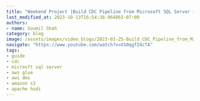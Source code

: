 ```yaml
---
title: "Weekend Project |Build CDC Pipeline from Microsoft SQL Server into Apache Hudi #1"
last_modified_at: 2023-10-13T16:54:38.964863-07:00
authors:
- name: Soumil Shah
category: blog
image: /assets/images/video_blogs/2023-03-25-Build_CDC_Pipeline_from_Microsoft_SQL_Server_into_Apache_Hudi_with_AWS_DMS_PART_1.png
navigate: "https://www.youtube.com/watch?v=XS0qgfZ4cTA"
tags:
- guide
- cdc
- microsft sql server
- aws glue
- aws dms
- amazon s3
- apache hudi
---
```

